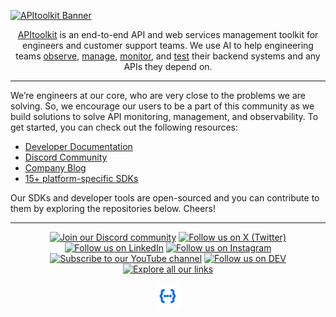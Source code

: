 [![APItoolkit Banner](https://github.com/apitoolkit/.github/blob/main/images/banner.png?raw=true)](https://apitoolkit.io/abouthttps://apitoolkit.io?utm_source=apitoolkit_github_profile)

<div align="center">
    
[APItoolkit](https://apitoolkit.io?utm_source=apitoolkit_github_profile) is an end-to-end API and web services management toolkit for engineers and customer support teams. We use AI to help engineering teams [observe](https://apitoolkit.io/features/api-observabilityhttps://apitoolkit.io?utm_source=apitoolkit_github_profile), [manage](https://apitoolkit.io/features/api-managementhttps://apitoolkit.io?utm_source=apitoolkit_github_profile), [monitor](https://apitoolkit.io/features/api-analyticshttps://apitoolkit.io?utm_source=apitoolkit_github_profile), and [test](https://apitoolkit.io/features/error-trackinghttps://apitoolkit.io?utm_source=apitoolkit_github_profile) their backend systems and any APIs they depend on.
    
</div>


---

We’re engineers at our core, who are very close to the problems we are solving. So, we encourage our users to be a part of this community as we build solutions to solve API monitoring, management, and observability. To get started, you can check out the following resources:

- [Developer Documentation](https://apitoolkit.io/docshttps://apitoolkit.io?utm_source=apitoolkit_github_profile)
- [Discord Community](https://discord.gg/dEB6EjQnKB)
- [Company Blog](https://apitoolkit.io/bloghttps://apitoolkit.io?utm_source=apitoolkit_github_profile)
- [15+ platform-specific SDKs](https://github.com/topics/apitoolkit-sdk)


Our SDKs and developer tools are open-sourced and you can contribute to them by exploring the repositories below. Cheers!

---

<div align="center">

[![Join our Discord community](https://img.shields.io/badge/Discord-0068ff?style=for-the-badge&logo=discord&logoColor=white)](https://discord.gg/dEB6EjQnKB)
[![Follow us on X (Twitter)](https://img.shields.io/badge/X%20(Twitter)-0068ff?style=for-the-badge&logo=X&logoColor=white)](https://twitter.com/apitoolkit)
[![Follow us on LinkedIn](https://img.shields.io/badge/LinkedIn-0068ff?style=for-the-badge&logo=linkedin&logoColor=white)](https://linkedin.com/company/apitoolkit)
[![Follow us on Instagram](https://img.shields.io/badge/Instagram-0068ff?style=for-the-badge&logo=instagram&logoColor=white)](http://instagram.com/apitoolkit)
[![Subscribe to our YouTube channel](https://img.shields.io/badge/YouTube-0068ff?style=for-the-badge&logo=youtube&logoColor=white)](https://www.youtube.com/@APItoolkit)
[![Follow us on DEV](https://img.shields.io/badge/DEV-0068ff?style=for-the-badge&logo=dev.to&logoColor=white)](https://dev.to/apitoolkit)
[![Explore all our links](https://img.shields.io/badge/All%20links-0068ff?style=for-the-badge&logo=linktree&logoColor=white)](https://linktr.ee/apitoolkit)

<a href="https://apitoolkit.iohttps://apitoolkit.io?utm_source=apitoolkit_github_profile" target="_blank" rel="noopener noreferrer"><img src="https://github.com/apitoolkit/.github/blob/main/images/icon.png?raw=true" width="40" /></a>

</div>
